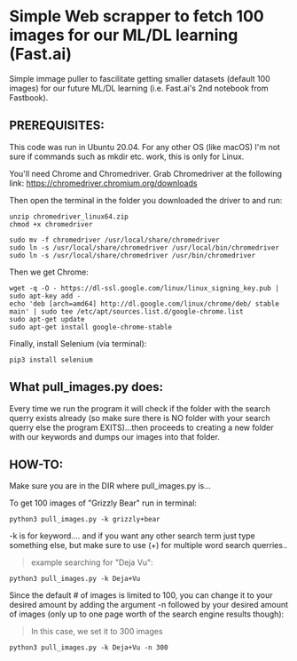 # Simple Web scrapper to fetch 100 images for our ML/DL learning (Fast.ai)

Simple immage puller to fascilitate getting smaller datasets (default 100 images) for our future ML/DL learning (i.e. Fast.ai's 2nd notebook from Fastbook).


## PREREQUISITES:

This code was run in Ubuntu 20.04. For any other OS (like macOS) I'm not sure if commands such as mkdir etc. work, this is only for Linux.

You'll need Chrome and Chromedriver.
Grab Chromedriver at the following link: https://chromedriver.chromium.org/downloads

Then open the terminal in the folder you downloaded the driver to and run:

```
unzip chromedriver_linux64.zip
chmod +x chromedriver

sudo mv -f chromedriver /usr/local/share/chromedriver
sudo ln -s /usr/local/share/chromedriver /usr/local/bin/chromedriver
sudo ln -s /usr/local/share/chromedriver /usr/bin/chromedriver
```

Then we get Chrome:
```
wget -q -O - https://dl-ssl.google.com/linux/linux_signing_key.pub | sudo apt-key add -
echo 'deb [arch=amd64] http://dl.google.com/linux/chrome/deb/ stable main' | sudo tee /etc/apt/sources.list.d/google-chrome.list
sudo apt-get update 
sudo apt-get install google-chrome-stable
```
Finally, install Selenium (via terminal):
```
pip3 install selenium
```

## What pull_images.py does:

Every time we run the program it will check if the folder with the search querry exists already (so make sure there is NO folder with your search querry else the program EXITS)...then proceeds to creating a new folder with our keywords and dumps our images into that folder.

## HOW-TO:

Make sure you are in the DIR where pull_images.py is...

To get 100 images of "Grizzly Bear" run in terminal: 

```
python3 pull_images.py -k grizzly+bear
```

-k is for keyword.... and if you want any other search term just type something else, but make sure to use (+) for multiple word search querries..


> example searching for "Deja Vu":
```
python3 pull_images.py -k Deja+Vu
```


Since the default # of images is limited to 100, you can change it to your desired amount by adding the argument -n followed by your desired amount of images (only up to one page worth of the search engine results though):


> In this case, we set it to 300 images
```
python3 pull_images.py -k Deja+Vu -n 300
```


